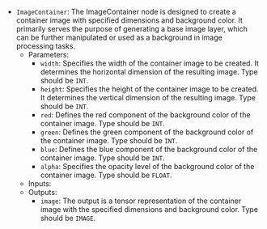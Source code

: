 - `ImageContainer`: The ImageContainer node is designed to create a container image with specified dimensions and background color. It primarily serves the purpose of generating a base image layer, which can be further manipulated or used as a background in image processing tasks.
    - Parameters:
        - `width`: Specifies the width of the container image to be created. It determines the horizontal dimension of the resulting image. Type should be `INT`.
        - `height`: Specifies the height of the container image to be created. It determines the vertical dimension of the resulting image. Type should be `INT`.
        - `red`: Defines the red component of the background color of the container image. Type should be `INT`.
        - `green`: Defines the green component of the background color of the container image. Type should be `INT`.
        - `blue`: Defines the blue component of the background color of the container image. Type should be `INT`.
        - `alpha`: Specifies the opacity level of the background color of the container image. Type should be `FLOAT`.
    - Inputs:
    - Outputs:
        - `image`: The output is a tensor representation of the container image with the specified dimensions and background color. Type should be `IMAGE`.
